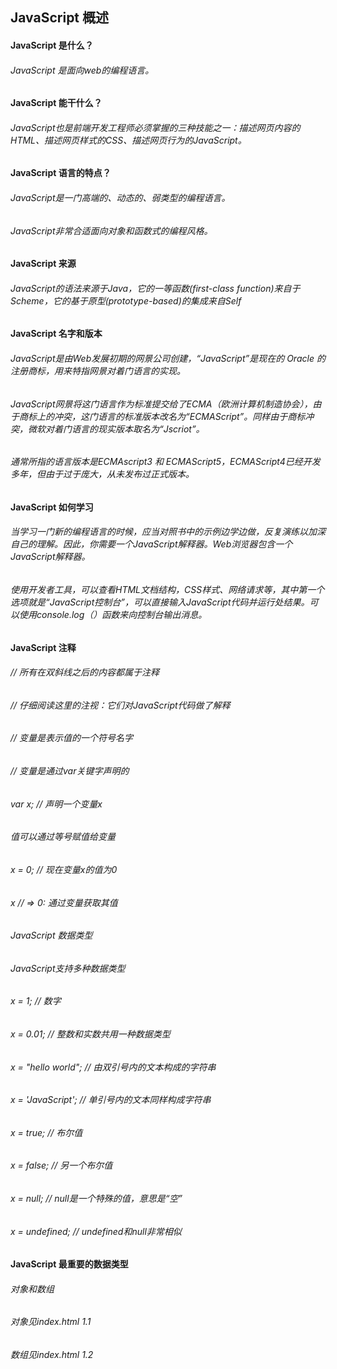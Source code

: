 ## JavaScript 概述

#### JavaScript 是什么？
###### JavaScript 是面向web的编程语言。

#### JavaScript 能干什么？
###### JavaScript也是前端开发工程师必须掌握的三种技能之一：描述网页内容的HTML、描述网页样式的CSS、描述网页行为的JavaScript。

#### JavaScript 语言的特点？ 
###### JavaScript是一门高端的、动态的、弱类型的编程语言。
###### JavaScript非常合适面向对象和函数式的编程风格。

#### JavaScript 来源
###### JavaScript的语法来源于Java，它的一等函数(first-class function)来自于Scheme，它的基于原型(prototype-based)的集成来自Self

#### JavaScript 名字和版本
###### JavaScript是由Web发展初期的网景公司创建，“JavaScript”是现在的 Oracle 的注册商标，用来特指网景对着门语言的实现。
###### JavaScript网景将这门语言作为标准提交给了ECMA（欧洲计算机制造协会），由于商标上的冲突，这门语言的标准版本改名为“ECMAScript”。同样由于商标冲突，微软对着门语言的现实版本取名为“Jscriot”。
###### 通常所指的语言版本是ECMAscript3 和 ECMAScript5，ECMAScript4已经开发多年，但由于过于庞大，从未发布过正式版本。

#### JavaScript 如何学习
###### 当学习一门新的编程语言的时候，应当对照书中的示例边学边做，反复演练以加深自己的理解。因此，你需要一个JavaScript解释器。Web浏览器包含一个JavaScript解释器。
###### 使用开发者工具，可以查看HTML文档结构，CSS样式、网络请求等，其中第一个选项就是“JavaScript控制台”，可以直接输入JavaScript代码并运行处结果。可以使用console.log（）函数来向控制台输出消息。

#### JavaScript 注释
###### // 所有在双斜线之后的内容都属于注释
###### // 仔细阅读这里的注视：它们对JavaScript代码做了解释
###### // 变量是表示值的一个符号名字
###### // 变量是通过var关键字声明的
###### var x; // 声明一个变量x
###### 值可以通过等号赋值给变量
###### x = 0; // 现在变量x的值为0
###### x // => 0: 通过变量获取其值

###### JavaScript 数据类型
###### JavaScript支持多种数据类型
###### x = 1; // 数字
###### x = 0.01; // 整数和实数共用一种数据类型
###### x = "hello world"; // 由双引号内的文本构成的字符串
###### x = 'JavaScript'; // 单引号内的文本同样构成字符串
###### x = true; // 布尔值
###### x = false; // 另一个布尔值
###### x = null; // null是一个特殊的值，意思是“空”
###### x = undefined; // undefined和null非常相似

#### JavaScript 最重要的数据类型
###### 对象和数组
###### 对象见index.html 1.1
###### 数组见index.html 1.2





